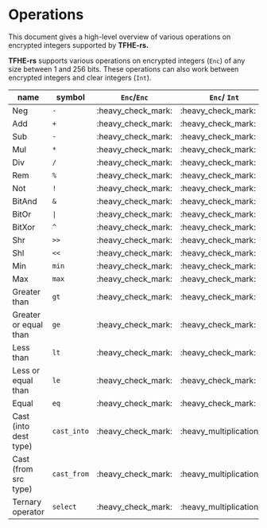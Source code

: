 # Operations

This document gives a high-level overview of various operations on encrypted integers supported by **TFHE-rs.**

**TFHE-rs** supports various operations on encrypted integers (`Enc`) of any size between 1 and 256 bits. These operations can also work between encrypted integers and clear integers (`Int`).

| name                  | symbol      | `Enc`/`Enc`          | `Enc`/ `Int`               |
| --------------------- | ----------- | -------------------- | -------------------------- |
| Neg                   | `-`         | :heavy\_check\_mark: | :heavy\_check\_mark:       |
| Add                   | `+`         | :heavy\_check\_mark: | :heavy\_check\_mark:       |
| Sub                   | `-`         | :heavy\_check\_mark: | :heavy\_check\_mark:       |
| Mul                   | `*`         | :heavy\_check\_mark: | :heavy\_check\_mark:       |
| Div                   | `/`         | :heavy\_check\_mark: | :heavy\_check\_mark:       |
| Rem                   | `%`         | :heavy\_check\_mark: | :heavy\_check\_mark:       |
| Not                   | `!`         | :heavy\_check\_mark: | :heavy\_check\_mark:       |
| BitAnd                | `&`         | :heavy\_check\_mark: | :heavy\_check\_mark:       |
| BitOr                 | `\|`        | :heavy\_check\_mark: | :heavy\_check\_mark:       |
| BitXor                | `^`         | :heavy\_check\_mark: | :heavy\_check\_mark:       |
| Shr                   | `>>`        | :heavy\_check\_mark: | :heavy\_check\_mark:       |
| Shl                   | `<<`        | :heavy\_check\_mark: | :heavy\_check\_mark:       |
| Min                   | `min`       | :heavy\_check\_mark: | :heavy\_check\_mark:       |
| Max                   | `max`       | :heavy\_check\_mark: | :heavy\_check\_mark:       |
| Greater than          | `gt`        | :heavy\_check\_mark: | :heavy\_check\_mark:       |
| Greater or equal than | `ge`        | :heavy\_check\_mark: | :heavy\_check\_mark:       |
| Less than             | `lt`        | :heavy\_check\_mark: | :heavy\_check\_mark:       |
| Less or equal than    | `le`        | :heavy\_check\_mark: | :heavy\_check\_mark:       |
| Equal                 | `eq`        | :heavy\_check\_mark: | :heavy\_check\_mark:       |
| Cast (into dest type) | `cast_into` | :heavy\_check\_mark: | :heavy\_multiplication\_x: |
| Cast (from src type)  | `cast_from` | :heavy\_check\_mark: | :heavy\_multiplication\_x: |
| Ternary operator      | `select`    | :heavy\_check\_mark: | :heavy\_multiplication\_x: |
